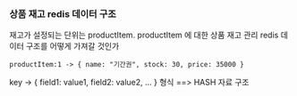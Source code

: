### 상품 재고 redis 데이터 구조  

재고가 설정되는 단위는 productItem. 
productItem 에 대한 상품 재고 관리 redis 데이터 구조를 어떻게 가져갈 것인가

`productItem:1 -> { name: "기간권", stock: 30, price: 35000 }`

key -> { field1: value1, field2: value2, ... } 형식 ==> HASH 자료 구조 